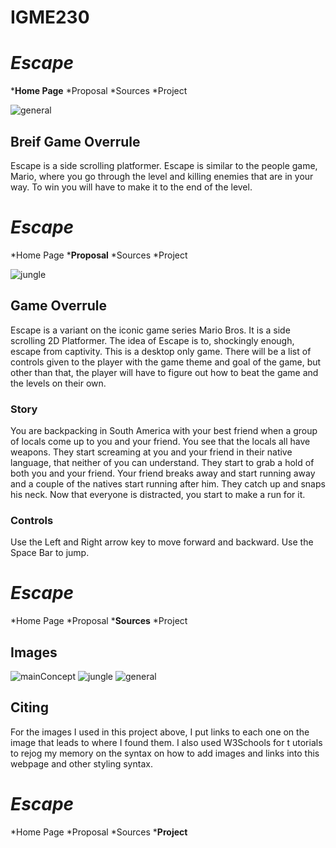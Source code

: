 # IGME230
# *Escape*
*__Home Page__
*Proposal
*Sources
*Project

![general](https://KFreitag.github.com/230/media/generalplatformer.jpg)
## **Breif Game Overrule**
Escape is a side scrolling platformer. Escape is 
similar to the people game, Mario, where you 
go through the level and killing enemies that 
are in your way. To win you will have to make 
it to the end of the level.



# *Escape*
*Home Page
*__Proposal__
*Sources
*Project

![jungle](https://www.google.com/search?q=jungle+platformer&rlz=1C1CHBF_enUS786US786&source=lnms&tbm=isch&sa=X&ved=0ahUKEwj-lZrizejdAhUOD60KHW6TAfEQ_AUIDigB&biw=1093&bih=526#imgrc=Y1TKFNG7dMENOM:)
## **Game Overrule**
Escape is a variant on the iconic game series 
Mario Bros. It is a side scrolling 2D 
Platformer. The idea of Escape is to, 
shockingly enough, escape from captivity. 
This is a desktop only game. There will be a 
list of controls given to the player with the 
game theme and goal of the game, but other 
than that, the player will have to figure out 
how to beat the game and the levels on their own.
### Story
You are backpacking in South America with 
your best friend when a group of locals come 
up to you and your friend. You see that the 
locals all have weapons. They start screaming 
at you and your friend in their native 
language, that neither of you can understand. 
They start to grab a hold of both you and your 
friend. Your friend breaks away and start 
running away and a couple of the natives 
start running after him. They catch up and 
snaps his neck. Now that everyone is distracted, 
you start to make a run for it.
### Controls
Use the Left and Right arrow key to move 
forward and backward. Use the Space Bar to jump.



# *Escape*
*Home Page
*Proposal
*__Sources__
*Project
## **Images**
![mainConcept](https://gamedevacademy.org/adding-enemies-to-a-html5-mario-style-platformer/)
![jungle](https://www.google.com/search?q=jungle+platformer&rlz=1C1CHBF_enUS786US786&source=lnms&tbm=isch&sa=X&ved=0ahUKEwj-lZrizejdAhUOD60KHW6TAfEQ_AUIDigB&biw=1093&bih=526#imgrc=Y1TKFNG7dMENOM:)
![general](https://www.google.com/search?rlz=1C1CHBF_enUS786US786&biw=1093&bih=486&tbm=isch&sa=1&ei=b9qzW9uLAdH0swX8mo3oCg&q=genral+platformer+concept&oq=genral+platformer+concept&gs_l=img.3...12962.14292..15347...0.0..0.96.640.7......1....1..gws-wiz-img.aNgqs_UvTWg#imgrc=L9pvaUc_FTkTtM:)
## **Citing**
For the images I used in this project above, I 
put links to each one on the image that leads to 
where I found them. I also used W3Schools for t
utorials to rejog my memory on the syntax on 
how to add images and links into this webpage
and other styling syntax.



# *Escape*
*Home Page
*Proposal
*Sources
*__Project__
